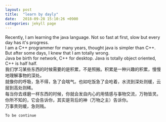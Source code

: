 ```yaml
---
layout: post
title:  "learn by dayly"
date:   2018-09-28 15:10:26 +0900
categories: jekyll page
---
```

Recently, I am learning the java language. Not so fast at first, slow but every day has it's progress.  
I am a C++ programmer for many years, thought java is simpler than C++. But after some days, I knew that I am totally wrong.  
Java be birth for network, C++ for desktop. Java is totally object oriented, C++ is half half.  
我们学习某些东西的时候需要的是积累，不是照搬。积累是一种兴趣的积累，慢慢地理解事物的深处。  
就像你的呼吸，急不得，急了会喘气。也如吃饭急了会呛着，水流到深处则缓，云层到高处则稀。  
每当你去琢磨一样东西的时候，你就会发自内心的用情感与事物交流，万物皆灵。  
你所不知的，它会告诉你，其实是背后的神（万物之主）告诉你。  
万事贵则缓，急则贱。  
~~~~~~~~~~~  
To be continue
